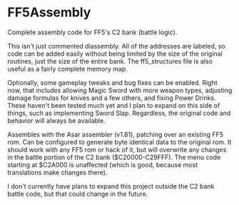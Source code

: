 # FF5Assembly

Complete assembly code for FF5's C2 bank (battle logic). 

This isn't just commented diassembly.   All of the addresses are labeled, so code can be added easily without being limited by the size of the original routines, just the size of the entire bank.   The ff5_structures file is also useful as a fairly complete memory map. 

Optionally, some gameplay tweaks and bug fixes can be enabled.  Right now, that includes allowing Magic Sword with more weapon types, adjusting damage formulas for knives and a few others, and fixing Power Drinks.   These haven't been tested much yet and I plan to expand on this side of things, such as implementing Sword Slap.  Regardless, the original code and behavior will always be available.

Assembles with the Asar assembler (v1.81), patching over an existing FF5 rom.   Can be configured to generate byte identical data to the original rom.   It should work with any FF5 rom or hack of it, but will overwrite any changes in the battle portion of the C2 bank ($C20000-C29FFF).   The menu code starting at $C2A000 is unaffected (which is good, because most translations make changes there).   

I don't currently have plans to expand this project outside the C2 bank battle code, but that could change in the future. 
